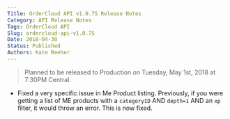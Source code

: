```yaml
---
Title: OrderCloud API v1.0.75 Release Notes
Category: API Release Notes
Tags: OrderCloud API
Slug: ordercloud-api-v1.0.75
Date: 2018-04-30
Status: Published
Authors: Kate Reeher
---
```


> Planned to be released to Production on Tuesday, May 1st, 2018 at 7:30PM Central.

- Fixed a very specific issue in Me Product listing. Previously, if you were getting a list of ME products with a `categoryID` AND `depth=1` AND an `xp` filter, it would throw an error. This is now fixed.
